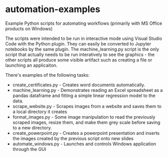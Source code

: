 # automation-examples
Example Python scripts for automating workflows (primarily with MS Office products on Windows)

The scripts were intended to be run in interactive mode using Visual Studio Code with the Python plugin. They can easily be converted to Jupyter notebooks by the same plugin. The machine_learning.py script is the only script that actually needs to be run interatively to see the graphics - the other scripts all produce some visible artifact such as creating a file or launching an applicaiton.

There's examples of the following tasks:
* create_certificates.py - Creates word documents automatically.
* machine_learning.py - Demonstrates reading an Excel spreadsheet as a pandas dataframe and fitting a simple linear regression model to the data.
* scrape_website.py - Scrapes images from a website and saves them to a local directory it creates
* format_images.py - Some image manipulation to read the previously scraped images, resize them, and make them grey scale before saving to a new directory.
* create_powerpoint.py - Creates a powerpoint presentation and inserts the images created by the previous script onto new slides
* automate_windows.py - Launches and controls Windows application through the GUI
